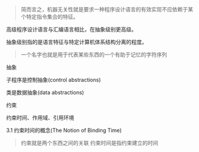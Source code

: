 > 简而言之，机器无关性就是要求一种程序设计语言的有效实现不应依赖于某个特定指令集合的特征。

高级程序设计语言与汇编语言相比，在抽象级别更高级。

抽象级别指的是语言特征与特定计算机体系结构分离的程度。

> 一个名字也就是用于代表某些东西的一个有助于记忆的字符序列

抽象

子程序是控制抽象(control abstractions)

类是数据抽象(data abstractions)

约束

约束时间、作用域、引用环境

3.1 约束时间的概念(The Notion of Binding Time)

> 约束就是两个东西之间的关联
> 约束时间是指约束建立的时间

